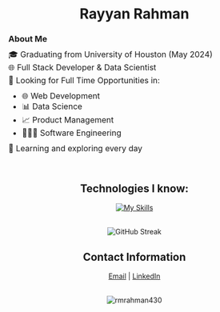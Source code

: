 
<h1 align="center">
  Rayyan Rahman
</h1>

### About Me

<div>
 <div style="font-size:16px;">
  <p style="line-height:10px;">🎓 Graduating from University of Houston (May 2024)</p>
  <p style="line-height:10px;">🌐 Full Stack Developer & Data Scientist </p>
  <p style="line-height:10px;">💼 Looking for Full Time Opportunities in:
   <ul>
    <li>🌐 Web Development</li>
    <li>📊 Data Science</li>
    <li>📈 Product Management</li>
    <li>👨🏽‍💻 Software Engineering</li>
   </ul>
  </p>
  <p style="line-height:10px;">🧠 Learning and exploring every day<p>
 </div>
 <br>
</div>

<h2 align="center">Technologies I know:</h2>
<div align="center">

[![My Skills](https://skillicons.dev/icons?i=python,java,cs,cpp,html,css,javascript,bootstrap,react,express,nodejs,mongodb,tensorflow,pytorch,vscode,visualstudio,git,github,matlab,r,heroku,aws,azure,bash,dart,flutter,sklearn,mysql,jest,firebase,&perline=11)](https://skillicons.dev)

</div>
<!---
<div align="center">
    <img src="https://github-readme-stats.vercel.app/api/top-langs/?username=rmrahman430&hide=html,css&layout=compact&theme=gruvbox" alt="Most Used Languages">
</div>
--->
<br>
<div align="center">
    <img src="https://streak-stats.demolab.com/?user=rmrahman430&theme=gruvbox" alt="GitHub Streak">
</div>

<h2 align="center">Contact Information</h2>

<div align="center">
  <a href="mailto:rayyanmrahman@gmail.com" target="_blank">Email</a> | 
  <a href="https://www.linkedin.com/in/rayyanmrahman/" target="_blank">LinkedIn</a>
</div>
<br>

<p align="center"> <img src="https://komarev.com/ghpvc/?username=rmrahman430&label=Profile%20views&color=0e75b6&style=flat" alt="rmrahman430" /> </p>
